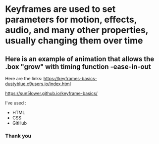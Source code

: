  # Keyframes are used to set parameters for motion, effects, audio, and many other properties, usually changing them over time
 
 ## Here is an example of animation that allows the .box "grow" with timing function -ease-in-out
 
 Here are the links:
 https://keyframes-basics-dustyblue.c9users.io/index.html
 
 https://sun5lower.github.io/keyframe-basics/
 
 I've used :
 * HTML
 * CSS
 * GitHub
 
 
 ### Thank you 
  
